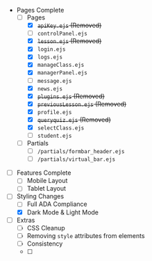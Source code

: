- Pages Complete
    - [ ] Pages
      - [x] ~~`apiKey.ejs` (Removed)~~
      - [ ] `controlPanel.ejs`
      - [x] ~~`lesson.ejs` (Removed)~~
      - [x] `login.ejs`
      - [x] `logs.ejs`
      - [x] `manageClass.ejs`
      - [x] `managerPanel.ejs`
      - [ ] `message.ejs`
      - [x] `news.ejs`
      - [x] ~~`plugins.ejs` (Removed)~~
      - [x] ~~`previousLesson.ejs` (Removed)~~
      - [x] `profile.ejs`
      - [x] ~~`queryquiz.ejs` (Removed)~~
      - [x] `selectClass.ejs`
      - [ ] `student.ejs`
    - [ ] Partials
      - [ ] `/partials/formbar_header.ejs`
      - [ ] `/partials/virtual_bar.ejs`

- [ ] Features Complete
    - [ ] Mobile Layout
    - [ ] Tablet Layout

- [ ] Styling Changes
    - [ ] Full ADA Compliance
    - [x] Dark Mode & Light Mode

- [ ] Extras
    - [ ] CSS Cleanup
    - [ ] Removing `style` attributes from elements
    - [ ] Consistency
    - [ ] 